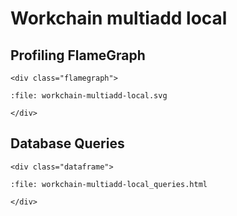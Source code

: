 # Workchain multiadd local

## Profiling FlameGraph

```{raw} html
<div class="flamegraph">
```

```{raw} html
:file: workchain-multiadd-local.svg
```

```{raw} html
</div>
```

## Database Queries

```{raw} html
<div class="dataframe">
```

```{raw} html
:file: workchain-multiadd-local_queries.html
```

```{raw} html
</div>
```
